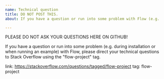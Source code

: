```yaml
---
name: Technical question
title: DO NOT POST THIS.
about: If you have a question or run into some problem with Flow (e.g. during the installation or when running an example)

---
```


PLEASE DO NOT ASK YOUR QUESTIONS HERE ON GITHUB!

If you have a question or run into some problem (e.g. during installation or when running an example)
with Flow, please direct your technical questions to Stack Overflow using the "flow-project" tag.

link: https://stackoverflow.com/questions/tagged/flow-project
tag: flow-project
